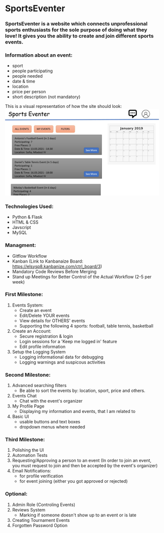 
# SportsEventer

### SportsEventer is a website which connects unprofessional sports enthusiasts for the sole purpose of doing what they love! It gives you the ability to create and join different sports events.

### Information about an event:
  - sport
  - people participating
  - people needed
  - date & time
  - location
  - price per person
  - short description (not mandatory)

This is a visual representation of how the site should look:
![Image of the UI](/images/UI_Goal.jpg)



### Technologies Used:
  - Python & Flask
  - HTML & CSS
  - Javscript
  - MySQL
  

### Managment:
  - Gitflow Workflow
  - Kanban (Link to Kanbanaize Board: https://elsysp8.kanbanize.com/ctrl_board/3)
  - Mandatory Code Reviews Before Merging
  - Stand up Meetings for Better Control of the Actual Workflow (2-5 per week)

### First Milestone:
  1. Events System:
     - Create an event
     - Edit/Delete YOUR events
     - View details for OTHERS' events
     - Supporting the following 4 sports: football, table tennis, basketball
  2. Create an Account:
     - Secure registration & login
     - Login sessions for a 'Keep me logged in' feature
     - Edit profile information
  3. Setup the Logging System
     - Logging informational data for debugging
     - Logging warnings and suspicous activities 
  
### Second Milestone:
  1. Advanced searching filters
     - Be able to sort the events by: location, sport, price and others.
  2.  Events Chat
      - Chat with the event's organizer
  3. My Profile Page
     - Displaying my information and events, that I am related to
  4. Basic UI
     - usable buttons and text boxes
     - dropdown menus where needed
  
### Third Milestone:
  1. Polishing the UI
  2. Automation Tests
  3. Requesting/Approving a person to an event (In order to join an event, you must request to join and then be accepted by the event's organizer)
  4. Email Notifications:
	 - for profile verification
	 - for event joining (either you got approved or rejected)
  
  
### Optional:
  1. Admin Role (Controling Events)
  2. Reviews System
	 - Marking if someone doesn't show up to an event or is late
  3. Creating Tournament Events
  4. Forgotten Password Option
